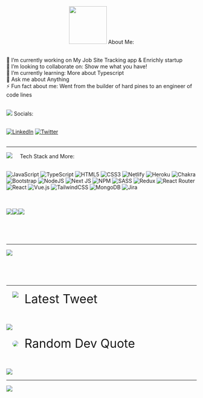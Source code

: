   <div align='center'>
 <img style='height:100px;' src="https://user-images.githubusercontent.com/99623500/227842710-03af5f11-5446-4dfc-9ba3-6ee891b1b559.png" />
 About Me:
 </div>

<br/>

🔭 I’m currently working on My Job Site Tracking app & Enrichly startup<br>👯 I’m looking to collaborate on: Show me what you have!<br>🌱 I’m currently learning: More about Typescript<br>💬 Ask me about Anything<br>⚡ Fun fact about me: Went from the builder of hard pines to an engineer of code lines
<br/><br/>

<div> 
   <img  src="https://user-images.githubusercontent.com/99623500/227846006-bb4510b1-a527-4985-ba72-896be96e7cc4.png"/>
   Socials:
 </div>
 <br/>

[![LinkedIn](https://img.shields.io/badge/LinkedIn-%230077B5.svg?logo=linkedin&logoColor=white)](https://linkedin.com/in/https://www.linkedin.com/in/davidfox967/) [![Twitter](https://img.shields.io/badge/Twitter-%231DA1F2.svg?logo=Twitter&logoColor=white)](https://twitter.com/https://twitter.com/dave2188)
<br/><br/>

---

<div>
 <img style='margin-right:1rem' src="https://skillicons.dev/icons?i=visualstudio" />
 Tech Stack and More:
</div>
<br/>

![JavaScript](https://img.shields.io/badge/javascript-%23323330.svg?style=for-the-badge&logo=javascript&logoColor=%23F7DF1E) ![TypeScript](https://img.shields.io/badge/typescript-%23007ACC.svg?style=for-the-badge&logo=typescript&logoColor=white) ![HTML5](https://img.shields.io/badge/html5-%23E34F26.svg?style=for-the-badge&logo=html5&logoColor=white) ![CSS3](https://img.shields.io/badge/css3-%231572B6.svg?style=for-the-badge&logo=css3&logoColor=white) ![Netlify](https://img.shields.io/badge/netlify-%23000000.svg?style=for-the-badge&logo=netlify&logoColor=#00C7B7) ![Heroku](https://img.shields.io/badge/heroku-%23430098.svg?style=for-the-badge&logo=heroku&logoColor=white) ![Chakra](https://img.shields.io/badge/chakra-%234ED1C5.svg?style=for-the-badge&logo=chakraui&logoColor=white) ![Bootstrap](https://img.shields.io/badge/bootstrap-%23563D7C.svg?style=for-the-badge&logo=bootstrap&logoColor=white) ![NodeJS](https://img.shields.io/badge/node.js-6DA55F?style=for-the-badge&logo=node.js&logoColor=white) ![Next JS](https://img.shields.io/badge/Next-black?style=for-the-badge&logo=next.js&logoColor=white) ![NPM](https://img.shields.io/badge/NPM-%23000000.svg?style=for-the-badge&logo=npm&logoColor=white) ![SASS](https://img.shields.io/badge/SASS-hotpink.svg?style=for-the-badge&logo=SASS&logoColor=white) ![Redux](https://img.shields.io/badge/redux-%23593d88.svg?style=for-the-badge&logo=redux&logoColor=white) ![React Router](https://img.shields.io/badge/React_Router-CA4245?style=for-the-badge&logo=react-router&logoColor=white) ![React](https://img.shields.io/badge/react-%2320232a.svg?style=for-the-badge&logo=react&logoColor=%2361DAFB) ![Vue.js](https://img.shields.io/badge/vuejs-%2335495e.svg?style=for-the-badge&logo=vuedotjs&logoColor=%234FC08D) ![TailwindCSS](https://img.shields.io/badge/tailwindcss-%2338B2AC.svg?style=for-the-badge&logo=tailwind-css&logoColor=white) ![MongoDB](https://img.shields.io/badge/MongoDB-%234ea94b.svg?style=for-the-badge&logo=mongodb&logoColor=white) ![Jira](https://img.shields.io/badge/jira-%230A0FFF.svg?style=for-the-badge&logo=jira&logoColor=white)
<br/><br/><br/>

<div align="center">
  <div style="display: flex; margin-bottom: 30px;">
    <img src="https://github-readme-stats.vercel.app/api?username=Dave2188&theme=dark&hide_border=false&include_all_commits=true&count_private=true" />
    <img src="https://github-readme-streak-stats.herokuapp.com/?user=Dave2188&theme=dark&hide_border=false" />
    <img src="https://github-readme-stats.vercel.app/api/top-langs/?username=Dave2188&theme=dark&hide_border=false&include_all_commits=true&count_private=true&layout=compact" />
  </div>
</div>
<br/><br/>

---

<div align="center">
  <div style="display: flex; margin-bottom: 30px;">
     <img src="https://spotify-readme-dave.vercel.app/api?scan=true&rainbow=true&theme=dark" />
   </div>
</div>
<br/><br/>

---

<div style="font-size:2rem; display:flex; margin:1rem;">
 <img style='margin-right:1rem' src="https://skillicons.dev/icons?i=twitter" />
 Latest Tweet
</div>

<br/>

[![](https://gtce.itsvg.in/api?username=dave2188)](https://github.com/VishwaGauravIn/github-twitter-card-embed)

<div style="font-size:2rem; display:flex; margin:1rem; align-items:center">
 <img style='margin-right:1rem; background:white; border-radius:.5rem;;' src="https://user-images.githubusercontent.com/99623500/227849579-f1915c74-4a7d-4683-85b6-d94add6bbd03.png" />
 Random Dev Quote
</div>

<br/>

![](https://quotes-github-readme.vercel.app/api?type=horizontal&theme=radical)

---

[![](https://visitcount.itsvg.in/api?id=Dave2188&icon=0&color=0)](https://visitcount.itsvg.in)
